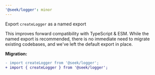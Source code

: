 ```yaml
---
'@seek/logger': minor
---
```


Export `createLogger` as a named export

This improves forward compatibility with TypeScript & ESM. While the named export is recommended, there is no immediate need to migrate existing codebases, and we've left the default export in place.

**Migration:**

```diff
- import createLogger from '@seek/logger';
+ import { createLogger } from '@seek/logger';
```
